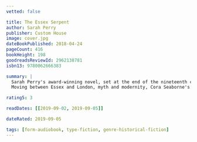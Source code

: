 ```yaml
---
vetted: false

title: The Essex Serpent
author: Sarah Perry
publisher: Custom House
image: cover.jpg
dateBookPublished: 2018-04-24
pageCount: 416
bookHeight: 198
goodreadsReviewId: 2962138781
isbn13: 9780062666383

summary: |
  Sarah Perry's award-winning novel, set at the end of the nineteenth century and inspired by true events.
  Moving between Essex and London, myth and modernity, Cora Seaborne's spirited search for the Essex Serpent encourages all around her to test their allegiance to faith or reason in an age of rapid scientific advancement. At the same time, the novel explores the boundaries of love and friendship and the allegiances that we have to one another. The depth of feeling that the inhabitants of Aldwinter share are matched by their city counterparts as they strive to find the courage to express and understand their deepest desires, and strongest fears.

rating5: 3

readDates: [[2019-09-02, 2019-09-05]]

dateRated: 2019-09-05

tags: [form-audiobook, type-fiction, genre-historical-fiction]
---
```

